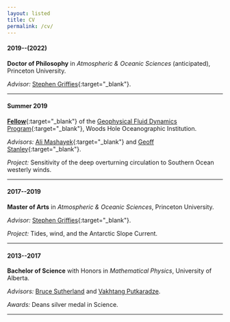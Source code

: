 ```yaml
---
layout: listed
title: CV
permalink: /cv/
---
```


#### 2019--(2022)
**Doctor of Philosophy** in *Atmospheric & Oceanic Sciences* (anticipated), Princeton University.

*Advisor:* [Stephen Griffies](https://stephengriffies.github.io/){:target="_blank"}.

---

#### Summer 2019
[**Fellow**](https://gfd.whoi.edu/archive/program-fellows/){:target="_blank"} of the [Geophysical Fluid Dynamics Program](https://gfd.whoi.edu/gfd-program-profile/){:target="_blank"}, Woods Hole Oceanographic Institution.

*Advisors:* [Ali Mashayek](https://www.mashayek.com){:target="_blank"} and [Geoff Stanley](https://geoffstanley.github.io/index.html){:target="_blank"}.

*Project:* Sensitivity of the deep overturning circulation to Southern Ocean westerly winds.

---

#### 2017--2019
**Master of Arts** in *Atmospheric & Oceanic Sciences*, Princeton University.

*Advisor:* [Stephen Griffies](https://stephengriffies.github.io/){:target="_blank"}.

*Project:* Tides, wind, and the Antarctic Slope Current.

---
#### 2013--2017 
**Bachelor of Science** with Honors in *Mathematical Physics*, University of Alberta.

*Advisors:* [Bruce Sutherland](https://sites.ualberta.ca/~bsuther/) and [Vakhtang Putkaradze](https://sites.ualberta.ca/~putkarad/).

*Awards:*  Deans silver medal in Science.

---
